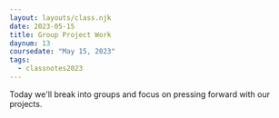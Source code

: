 ```yaml
---
layout: layouts/class.njk
date: 2023-05-15
title: Group Project Work
daynum: 13
coursedate: "May 15, 2023"
tags:
  - classnotes2023
---
```


Today we'll break into groups and focus on pressing forward with our projects.
